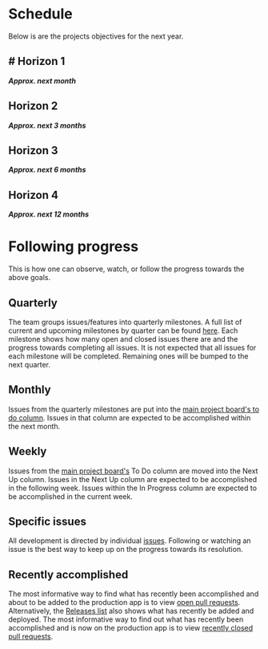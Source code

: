 # Schedule
Below is are the projects objectives for the next year.

## # Horizon 1
**_Approx. next month_**

## Horizon 2
**_Approx. next 3 months_**


## Horizon 3
**_Approx. next 6 months_**


## Horizon 4
**_Approx. next 12 months_**

# Following progress
This is how one can observe, watch, or follow the progress towards the above goals.

## Quarterly 
The team groups issues/features into quarterly milestones. A full list of current and upcoming milestones by quarter can be found [here](https://github.com/OpenTechFund/opentech.fund/milestones). Each milestone shows how many open and closed issues there are and the progress towards completing all issues. It is not expected that all issues for each milestone will be completed. Remaining ones will be bumped to the next quarter.

## Monthly
Issues from the quarterly milestones are put into the [main project board's to do column](https://github.com/OpenTechFund/opentech.fund/projects/2). Issues in that column are expected to be accomplished within the next month.

## Weekly
Issues from the [main project board's](https://github.com/OpenTechFund/opentech.fund/projects/2) To Do column are moved into the Next Up column. Issues in the Next Up column are expected to be accomplished in the following week. Issues within the In Progress column are expected to be accomplished in the current week.

## Specific issues
All development is directed by individual [issues](https://github.com/OpenTechFund/opentech.fund/issues). Following or watching an issue is the best way to keep up on the progress towards its resolution.

## Recently accomplished
The most informative way to find what has recently been accomplished and about to be added to the production app is to view [open pull requests](https://github.com/OpenTechFund/opentech.fund/pulls?q=is%3Aopen+is%3Apr). Alternatively, the [Releases list](https://github.com/OpenTechFund/opentech.fund/releases) also shows what has recently be added and deployed. The most informative way to find out what has recently been accomplished and is now on the production app is to view [recently closed pull requests](https://github.com/OpenTechFund/opentech.fund/pulls?q=is%3Apr+is%3Aclosed).



